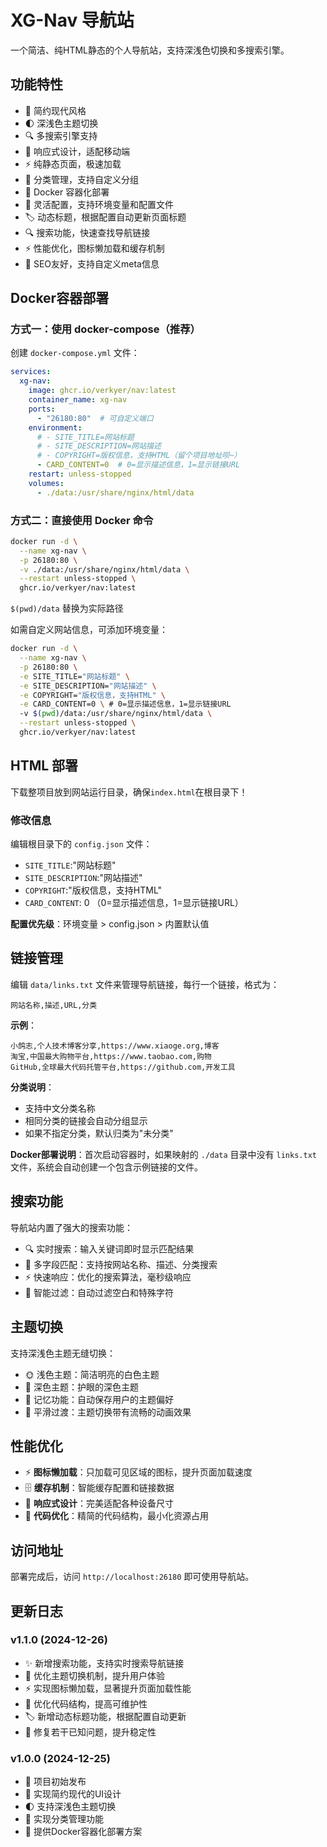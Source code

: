 # XG-Nav 导航站

一个简洁、纯HTML静态的个人导航站，支持深浅色切换和多搜索引擎。

## 功能特性

- 🎨 简约现代风格
- 🌓 深浅色主题切换
- 🔍 多搜索引擎支持
- 📱 响应式设计，适配移动端
- ⚡ 纯静态页面，极速加载
- 📂 分类管理，支持自定义分组
- 🐳 Docker 容器化部署
- 🔧 灵活配置，支持环境变量和配置文件
- 🏷️ 动态标题，根据配置自动更新页面标题
- 🔍 搜索功能，快速查找导航链接
- ⚡ 性能优化，图标懒加载和缓存机制
- 🎯 SEO友好，支持自定义meta信息

## Docker容器部署

### 方式一：使用 docker-compose（推荐）

创建 `docker-compose.yml` 文件：

```yaml
services:
  xg-nav:
    image: ghcr.io/verkyer/nav:latest
    container_name: xg-nav
    ports:
      - "26180:80"  # 可自定义端口
    environment:
      # - SITE_TITLE=网站标题
      # - SITE_DESCRIPTION=网站描述
      # - COPYRIGHT=版权信息，支持HTML（留个项目地址呗~）
      - CARD_CONTENT=0  # 0=显示描述信息，1=显示链接URL
    restart: unless-stopped
    volumes:
      - ./data:/usr/share/nginx/html/data
```

### 方式二：直接使用 Docker 命令

```bash
docker run -d \
  --name xg-nav \
  -p 26180:80 \
  -v ./data:/usr/share/nginx/html/data \
  --restart unless-stopped \
  ghcr.io/verkyer/nav:latest
```
`$(pwd)/data` 替换为实际路径

如需自定义网站信息，可添加环境变量：
```bash
docker run -d \
  --name xg-nav \
  -p 26180:80 \
  -e SITE_TITLE="网站标题" \
  -e SITE_DESCRIPTION="网站描述" \
  -e COPYRIGHT="版权信息，支持HTML" \
  -e CARD_CONTENT=0 \ # 0=显示描述信息，1=显示链接URL
  -v $(pwd)/data:/usr/share/nginx/html/data \
  --restart unless-stopped \
  ghcr.io/verkyer/nav:latest
```

## HTML 部署

下载整项目放到网站运行目录，确保`index.html`在根目录下！

### 修改信息

编辑根目录下的 `config.json` 文件：

- `SITE_TITLE`:"网站标题"
- `SITE_DESCRIPTION`:"网站描述"
- `COPYRIGHT`:"版权信息，支持HTML"
- `CARD_CONTENT`: 0 （0=显示描述信息，1=显示链接URL）

**配置优先级**：环境变量 > config.json > 内置默认值

## 链接管理

编辑 `data/links.txt` 文件来管理导航链接，每行一个链接，格式为：

```
网站名称,描述,URL,分类
```

**示例**：
```
小鸽志,个人技术博客分享,https://www.xiaoge.org,博客
淘宝,中国最大购物平台,https://www.taobao.com,购物
GitHub,全球最大代码托管平台,https://github.com,开发工具
```

**分类说明**：
- 支持中文分类名称
- 相同分类的链接会自动分组显示
- 如果不指定分类，默认归类为"未分类"

**Docker部署说明**：首次启动容器时，如果映射的 `./data` 目录中没有 `links.txt` 文件，系统会自动创建一个包含示例链接的文件。

## 搜索功能

导航站内置了强大的搜索功能：
- 🔍 实时搜索：输入关键词即时显示匹配结果
- 🎯 多字段匹配：支持按网站名称、描述、分类搜索
- ⚡ 快速响应：优化的搜索算法，毫秒级响应
- 🔄 智能过滤：自动过滤空白和特殊字符

## 主题切换

支持深浅色主题无缝切换：
- 🌞 浅色主题：简洁明亮的白色主题
- 🌙 深色主题：护眼的深色主题
- 💾 记忆功能：自动保存用户的主题偏好
- 🎨 平滑过渡：主题切换带有流畅的动画效果

## 性能优化

- ⚡ **图标懒加载**：只加载可见区域的图标，提升页面加载速度
- 🗄️ **缓存机制**：智能缓存配置和链接数据
- 📱 **响应式设计**：完美适配各种设备尺寸
- 🔧 **代码优化**：精简的代码结构，最小化资源占用

## 访问地址

部署完成后，访问 `http://localhost:26180` 即可使用导航站。

## 更新日志

### v1.1.0 (2024-12-26)
- ✨ 新增搜索功能，支持实时搜索导航链接
- 🎯 优化主题切换机制，提升用户体验
- ⚡ 实现图标懒加载，显著提升页面加载性能
- 🔧 优化代码结构，提高可维护性
- 🏷️ 新增动态标题功能，根据配置自动更新
- 🐛 修复若干已知问题，提升稳定性

### v1.0.0 (2024-12-25)
- 🎉 项目初始发布
- 🎨 实现简约现代的UI设计
- 🌓 支持深浅色主题切换
- 📂 实现分类管理功能
- 🐳 提供Docker容器化部署方案

